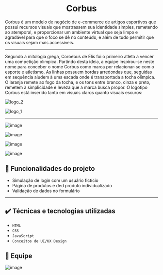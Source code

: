 # <h1 style="text-align: center;">Corbus</h1>

Corbus é um modelo de negócio de e-commerce de artigos esportivos que possui recursos visuais que 
mostrassem sua identidade simples, remetendo ao atemporal, e proporcionar um ambiente virtual que
seja limpo e agradável para que o foco se dê no conteúdo, e além de tudo permitir que os visuais sejam
mais accessíveis.
<hr>
Segundo a mitologia grega, Coroebus de Elis foi o primeiro atleta a vencer uma competição olímpica. 
Partindo desta ideia, a equipe inspirou-se neste nome para conceber o nome Corbus como marca por 
relacionar-se com o esporte e atletismo. As linhas possuem bordas arredondas que, seguidas em 
sequência aludem à uma escada onde é transportada a tocha olímpica. O laranja remete ao fogo da 
tocha, e os tons entre branco, cinza e preto, remetem à simplicidade e leveza que a marca busca propor.
O logotipo Corbus está inserido tanto em visuais claros quanto visuais escuros: <br>

![logo_2](https://user-images.githubusercontent.com/109118303/220777205-abec019b-05f6-412e-a797-c11cd84788fd.png)

![logo_1](https://user-images.githubusercontent.com/109118303/220777209-8ab356b0-3322-4f22-83a7-40228ca4d7cb.png)

<hr>

![image](https://user-images.githubusercontent.com/109118303/220782992-bd38a2a0-9200-44f0-ac81-b70c73629dbb.png)

![image](https://user-images.githubusercontent.com/109118303/220783057-c7462d4b-8636-4daf-914d-4876ab82614a.png)

![image](https://user-images.githubusercontent.com/109118303/220783087-bfc71c20-9fd2-4ead-aecb-75cdb44cceaa.png)

![image](https://user-images.githubusercontent.com/109118303/220783443-62c0bd58-e19e-4f57-b2f7-d6b7dbe6e083.png)


## 🔨 Funcionalidades do projeto
- Simulação de login com um usuário fictício
- Página de produtos e ded produto individualizado
- Validação de dados no formulário

<hr>

## ✔️ Técnicas e tecnologias utilizadas
- ``HTML``
- ``CSS``
- ``JavaScript``
- ``Conceitos de UI/UX Design``

## :office: Equipe
![image](https://user-images.githubusercontent.com/109118303/220784332-c76c56f0-d7c9-40a6-9423-94b05399087c.png)

